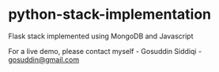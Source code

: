 # python-stack-implementation
Flask stack implemented using MongoDB and Javascript 

For a live demo, please contact myself - Gosuddin Siddiqi - gosuddin@gmail.com
